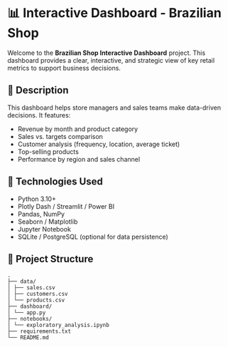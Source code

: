 # 📊 Interactive Dashboard - Brazilian Shop

Welcome to the **Brazilian Shop Interactive Dashboard** project. This dashboard provides a clear, interactive, and strategic view of key retail metrics to support business decisions.

## 📌 Description

This dashboard helps store managers and sales teams make data-driven decisions. It features:

- Revenue by month and product category
- Sales vs. targets comparison
- Customer analysis (frequency, location, average ticket)
- Top-selling products
- Performance by region and sales channel

## 🧰 Technologies Used

- Python 3.10+
- Plotly Dash / Streamlit / Power BI
- Pandas, NumPy
- Seaborn / Matplotlib
- Jupyter Notebook
- SQLite / PostgreSQL (optional for data persistence)

## 📁 Project Structure

```
.
├── data/
│ ├── sales.csv
│ ├── customers.csv
│ └── products.csv
├── dashboard/
│ └── app.py
├── notebooks/
│ └── exploratory_analysis.ipynb
├── requirements.txt
└── README.md
```
